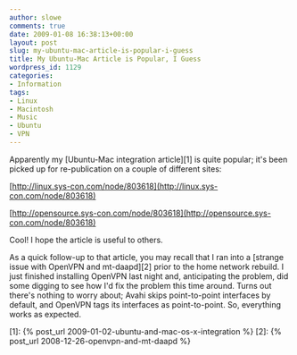 ```yaml
---
author: slowe
comments: true
date: 2009-01-08 16:38:13+00:00
layout: post
slug: my-ubuntu-mac-article-is-popular-i-guess
title: My Ubuntu-Mac Article is Popular, I Guess
wordpress_id: 1129
categories:
- Information
tags:
- Linux
- Macintosh
- Music
- Ubuntu
- VPN
---
```


Apparently my [Ubuntu-Mac integration article][1] is quite popular; it's been picked up for re-publication on a couple of different sites:

[http://linux.sys-con.com/node/803618](http://linux.sys-con.com/node/803618)  

[http://opensource.sys-con.com/node/803618](http://opensource.sys-con.com/node/803618)

Cool! I hope the article is useful to others.

As a quick follow-up to that article, you may recall that I ran into a [strange issue with OpenVPN and mt-daapd][2] prior to the home network rebuild. I just finished installing OpenVPN last night and, anticipating the problem, did some digging to see how I'd fix the problem this time around. Turns out there's nothing to worry about; Avahi skips point-to-point interfaces by default, and OpenVPN tags its interfaces as point-to-point. So, everything works as expected.

[1]: {% post_url 2009-01-02-ubuntu-and-mac-os-x-integration %}
[2]: {% post_url 2008-12-26-openvpn-and-mt-daapd %}
